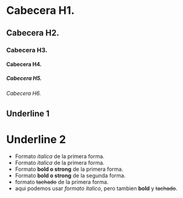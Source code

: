 # Cabecera H1.
## Cabecera H2.
### Cabecera H3.
#### Cabecera H4.
##### Cabecera H5.
###### Cabecera H6.

Underline 1
--------------

Underline 2
==============

- Formato *italica* de la primera forma.
- Formato *italica* de la primera forma.
- Formato **bold o strong** de la primera forma. 
- Formato __bold o strong__ de la segunda forma.
- formato ~~tachado~~ de la primera forma.
- aqui podemos usar *formato italico*, pero tambien **bold** y ~~tachado~~.

